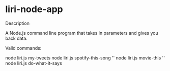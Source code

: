 # liri-node-app

Description

A Node.js command line program that takes in parameters and gives you back data.

Valid commands:

node liri.js my-tweets
node liri.js spotify-this-song '<song name here>'
node liri.js movie-this '<movie name here>'
node liri.js do-what-it-says